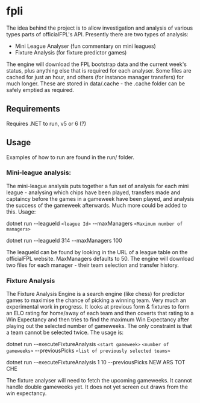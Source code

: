 # fpli

The idea behind the project is to allow investigation and analysis of various types parts of officialFPL's API. Presently there are two types of analysis:

- Mini League Analyser (fun commentary on mini leagues)
- Fixture Analysis (for fixture predictor games)

The engine will download the FPL bootstrap data and the current week's status, plus anything else that is required for each analyser. Some files are cached for just an hour, and others (for instance manager transfers) for much longer. These are stored in data/.cache - the .cache folder can be safely emptied as required.

## Requirements

Requires .NET to run, v5 or 6 (?)

## Usage

Examples of how to run are found in the run/ folder.

### Mini-league analysis:

The mini-league analysis puts together a fun set of analysis for each mini league - analysing which chips have been played, transfers made and captaincy before the games in a gameweek have been played, and analysis the success of the gameweek afterwards. Much more could be added to this. Usage:

dotnet run --leagueId `<league Id>` --maxManagers `<Maximum number of managers>`

dotnet run --leagueId 314 --maxManagers 100

The leagueId can be found by looking in the URL of a league table on the officialFPL website. MaxManagers defaults to 50. The engine will download two files for each manager - their team selection and transfer history.

### Fixture Analysis

The Fixture Analysis Engine is a search engine (like chess) for predictor games to maximise the chance of picking a winning team. Very much an experimental work in progress. It looks at previous form & fixtures to form an ELO rating for home/away of each team and then coverts that rating to a Win Expectancy and then tries to find the maximum Win Expectancy after playing out the selected number of gameweeks. The only constraint is that a team cannot be selected twice. The usage is:

dotnet run --executeFixtureAnalysis `<start gameweek>` `<number of gameweeks>` --previousPicks `<list of previously selected teams>`

dotnet run --executeFixtureAnalysis 1 10 --previousPicks NEW ARS TOT CHE

The fixture analyser will need to fetch the upcoming gameweeks. It cannot handle double gameweeks yet. It does not yet screen out draws from the win expectancy.
